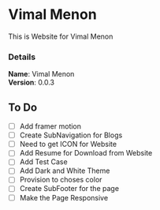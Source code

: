 # Vimal Menon

This is Website for Vimal Menon

### Details

<b>Name</b>: Vimal Menon
<br/>
<b>Version</b>: 0.0.3
<br/>

## To Do

- [ ] Add framer motion
- [ ] Create SubNavigation for Blogs
- [ ] Need to get ICON for Website
- [ ] Add Resume for Download from Website
- [ ] Add Test Case
- [ ] Add Dark and White Theme
- [ ] Provision to choses color
- [ ] Create SubFooter for the page
- [ ] Make the Page Responsive
